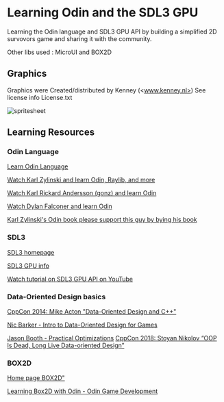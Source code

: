 # Learning Odin and the SDL3 GPU

Learning the Odin language and SDL3 GPU API by building a simplified 2D survovors game and sharing it with the community.

Other libs used : MicroUI and BOX2D

## Graphics

Graphics were Created/distributed by Kenney (<www.kenney.nl>)
See license info License.txt

![spritesheet](https://github.com/user-attachments/assets/d9c5bacd-f386-4744-b4e2-2b97ab19de60)

## Learning Resources

### Odin Language

[Learn Odin Language](https://odin-lang.org/)

[Watch Karl Zylinski and learn Odin, Raylib, and more](https://www.youtube.com/@karl_zylinski)

[Watch Karl Rickard Andersson (gonz) and learn Odin](https://www.youtube.com/@mccGoNZooo)

[Watch Dylan Falconer and learn Odin](https://www.youtube.com/@DylanFalconer)

[Karl Zylinski's Odin book please support this guy by bying his book](https://odinbook.com/)

### SDL3

[SDL3 homepage](https://libsdl.org/)

[SDL3 GPU info](https://wiki.libsdl.org/SDL3/CategoryGPU)

[Watch tutorial on SDL3 GPU API on YouTube](https://www.youtube.com/@DanKorostelev)

### Data-Oriented Design basics

[CppCon 2014: Mike Acton "Data-Oriented Design and C++"](https://www.youtube.com/watch?v=rX0ItVEVjHc&t=2026s)

[Nic Barker - Intro to Data-Oriented Design for Games](https://www.youtube.com/watch?v=WwkuAqObplU)

[Jason Booth - Practical Optimizations](https://www.youtube.com/watch?v=NAVbI1HIzCE&t=1085s)
[CppCon 2018: Stoyan Nikolov “OOP Is Dead, Long Live Data-oriented Design”](https://www.youtube.com/watch?v=yy8jQgmhbAU&list=WL&index=10&t=702s)

### BOX2D

[Home page BOX2D"](https://box2d.org/)

[Learning Box2D with Odin - Odin Game Development](https://www.youtube.com/watch?v=eL3fGZgbatc)